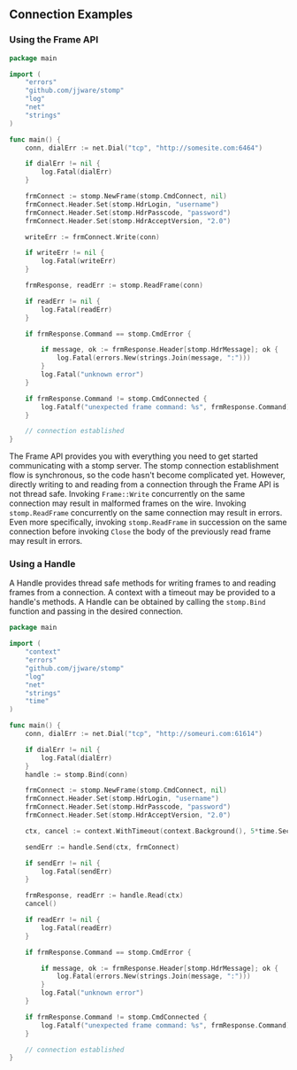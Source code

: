 ## Connection Examples

### Using the Frame API
```go
package main

import (
	"errors"
	"github.com/jjware/stomp"
	"log"
	"net"
	"strings"
)

func main() {
	conn, dialErr := net.Dial("tcp", "http://somesite.com:6464")

	if dialErr != nil {
		log.Fatal(dialErr)
	}

	frmConnect := stomp.NewFrame(stomp.CmdConnect, nil)
	frmConnect.Header.Set(stomp.HdrLogin, "username")
	frmConnect.Header.Set(stomp.HdrPasscode, "password")
	frmConnect.Header.Set(stomp.HdrAcceptVersion, "2.0")

	writeErr := frmConnect.Write(conn)

	if writeErr != nil {
		log.Fatal(writeErr)
	}

	frmResponse, readErr := stomp.ReadFrame(conn)

	if readErr != nil {
		log.Fatal(readErr)
	}

	if frmResponse.Command == stomp.CmdError {

		if message, ok := frmResponse.Header[stomp.HdrMessage]; ok {
			log.Fatal(errors.New(strings.Join(message, ":")))
		}
		log.Fatal("unknown error")
	}

	if frmResponse.Command != stomp.CmdConnected {
		log.Fatalf("unexpected frame command: %s", frmResponse.Command)
	}

	// connection established
}
```
The Frame API provides you with everything you need to get started communicating with a stomp
server. The stomp connection establishment flow is synchronous, so the code hasn't become
complicated yet. However, directly writing to and reading from a connection through the Frame
API is not thread safe. Invoking `Frame::Write` concurrently on the same connection may result in
malformed frames on the wire. Invoking `stomp.ReadFrame` concurrently on the same connection may
result in errors. Even more specifically, invoking `stomp.ReadFrame` in succession on the same
connection before invoking `Close` the body of the previously read frame may result in errors. 

### Using a Handle
A Handle provides thread safe methods for writing frames to and reading frames from a connection.
A context with a timeout may be provided to a handle's methods. A Handle can be obtained by
calling the `stomp.Bind` function and passing in the desired connection.
```go
package main

import (
	"context"
	"errors"
	"github.com/jjware/stomp"
	"log"
	"net"
	"strings"
	"time"
)

func main() {
	conn, dialErr := net.Dial("tcp", "http://someuri.com:61614")

	if dialErr != nil {
		log.Fatal(dialErr)
	}
	handle := stomp.Bind(conn)

	frmConnect := stomp.NewFrame(stomp.CmdConnect, nil)
	frmConnect.Header.Set(stomp.HdrLogin, "username")
	frmConnect.Header.Set(stomp.HdrPasscode, "password")
	frmConnect.Header.Set(stomp.HdrAcceptVersion, "2.0")

	ctx, cancel := context.WithTimeout(context.Background(), 5*time.Second)

	sendErr := handle.Send(ctx, frmConnect)

	if sendErr != nil {
		log.Fatal(sendErr)
	}

	frmResponse, readErr := handle.Read(ctx)
	cancel()

	if readErr != nil {
		log.Fatal(readErr)
	}

	if frmResponse.Command == stomp.CmdError {

		if message, ok := frmResponse.Header[stomp.HdrMessage]; ok {
			log.Fatal(errors.New(strings.Join(message, ":")))
		}
		log.Fatal("unknown error")
	}

	if frmResponse.Command != stomp.CmdConnected {
		log.Fatalf("unexpected frame command: %s", frmResponse.Command)
	}

	// connection established
}
```